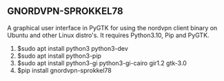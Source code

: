GNORDVPN-SPROKKEL78
-------------------

A graphical user interface in PyGTK for using the nordvpn client binary on Ubuntu and other Linux distro's. 
It requires Python3.10, Pip and PyGTK. 

1. $sudo apt install python3 python3-dev
2. $sudo apt install python3-pip
3. $sudo apt install python3-gi python3-gi-cairo gir1.2 gtk-3.0
4. $pip install gnordvpn-sprokkel78


